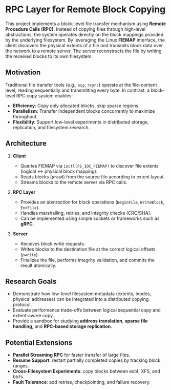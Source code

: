 # RPC Layer for Remote Block Copying

This project implements a block-level file transfer mechanism using **Remote Procedure Calls (RPC)**. Instead of copying files through high-level abstractions, the system operates directly on the block mappings provided by the underlying filesystem. By leveraging the Linux **FIEMAP** interface, the client discovers the physical extents of a file and transmits block data over the network to a remote server. The server reconstructs the file by writing the received blocks to its own filesystem.

## Motivation

Traditional file transfer tools (e.g., `scp`, `rsync`) operate at the file-content level, reading sequentially and transmitting every byte. In contrast, a block-level RPC copy system enables:

* **Efficiency**: Copy only allocated blocks, skip sparse regions.
* **Parallelism**: Transfer independent blocks concurrently to maximize throughput.
* **Flexibility**: Support low-level experiments in distributed storage, replication, and filesystem research.

## Architecture

1. **Client**

   * Queries FIEMAP via `ioctl(FS_IOC_FIEMAP)` to discover file extents (logical ↔ physical block mapping).
   * Reads blocks (`pread`) from the source file according to extent layout.
   * Streams blocks to the remote server via RPC calls.

2. **RPC Layer**

   * Provides an abstraction for block operations (`BeginFile`, `WriteBlock`, `EndFile`).
   * Handles marshalling, retries, and integrity checks (CRC/SHA).
   * Can be implemented using simple sockets or frameworks such as **gRPC**.

3. **Server**

   * Receives block write requests.
   * Writes blocks to the destination file at the correct logical offsets (`pwrite`).
   * Finalizes the file, performs integrity validation, and commits the result atomically.

## Research Goals

* Demonstrate how low-level filesystem metadata (extents, inodes, physical addresses) can be integrated into a distributed copying protocol.
* Evaluate performance trade-offs between logical sequential copy and extent-aware copy.
* Provide a sandbox for studying **address translation**, **sparse file handling**, and **RPC-based storage replication**.

## Potential Extensions

* **Parallel Streaming RPC** for faster transfer of large files.
* **Resume Support**: restart partially completed copies by tracking block ranges.
* **Cross-Filesystem Experiments**: copy blocks between ext4, XFS, and btrfs.
* **Fault Tolerance**: add retries, checkpointing, and failure recovery.
